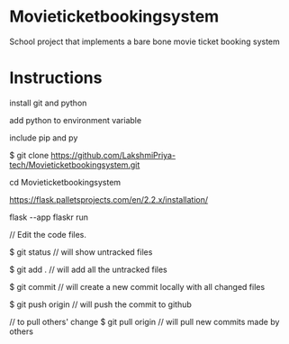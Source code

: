 # Movieticketbookingsystem
School project that implements a bare bone movie ticket booking system

# Instructions
install git and python

add python to environment variable

include pip and py

$ git clone https://github.com/LakshmiPriya-tech/Movieticketbookingsystem.git

cd Movieticketbookingsystem

https://flask.palletsprojects.com/en/2.2.x/installation/

flask --app flaskr run


// Edit the code files.

$ git status // will show untracked files

$ git add . // will add all the untracked files

$ git commit // will create a new commit locally with all changed files

$ git push origin // will push the commit to github

// to pull others' change
$ git pull origin // will pull new commits made by others 

